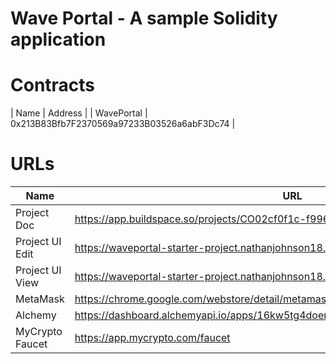 # Wave Portal - A sample Solidity application

# Contracts
| Name | Address |
| WavePortal | 0x213B83Bfb7F2370569a97233B03526a6abF3Dc74 |

# URLs
| Name      | URL |
| ----------- | ----------- |
| Project Doc      | https://app.buildspace.so/projects/CO02cf0f1c-f996-4f50-9669-cf945ca3fb0b       |
| Project UI Edit  | https://waveportal-starter-project.nathanjohnson18.repl.co/      |
| Project UI View | https://waveportal-starter-project.nathanjohnson18.repl.co/ |
| MetaMask              | https://chrome.google.com/webstore/detail/metamask/nkbihfbeogaeaoehlefnkodbefgpgknn              |
| Alchemy | https://dashboard.alchemyapi.io/apps/16kw5tg4doer5po5 |
| MyCrypto Faucet | https://app.mycrypto.com/faucet |